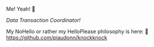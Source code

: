 Me! Yeah! 🙌

_Data Transaction Coordinator!_

My NoHello or rather my HelloPlease philosophy is here: 🔗 https://github.com/piaudonn/knockknock
